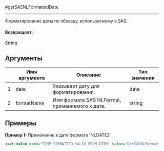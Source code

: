 #getSASNLFormattedDate

---

Форматирование даты по образцу, используемому в SAS.

#### Возвращает:

String

## Аргументы

|  | Имя аргумента | Описание | Тип значения |
| --- | --- | --- | --- |
| 1 | date | Указывает дату для форматирования. | date |
| 2 | formatName | Имя формата SAS NLFormat, применяемого к дате. | string |

## Примеры

**Пример 1:** Применение к дате формата 'NLDATE2'.
```xml
<set-value name="TEMP.FORMATTED_VALID_FROM_DTTM" value="GetSASNLFormattedDate(CASE.VALID_FROM_DTTM, 'NLDATE2')"/>
```

